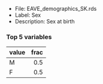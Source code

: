 

* File: EAVE_demographics_SK.rds
* Label: Sex
* Description: Sex at birth

### Top 5 variables
| value   |   frac |
|:--------|-------:|
| M       |    0.5 |
| F       |    0.5 |
        
